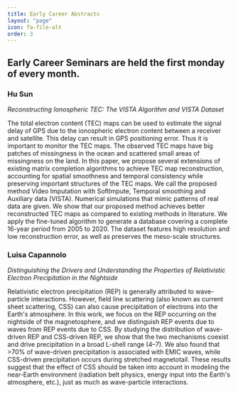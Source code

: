 ```yaml
---
title: Early Career Abstracts
layout: "page"
icon: fa-file-alt
order: 3
---
```


<h2>Early Career Seminars are held the first monday of every month.</h2>

<h3>Hu Sun</h3>

*Reconstructing Ionospheric TEC: The VISTA Algorithm and VISTA Dataset*

The total electron content (TEC) maps can be used to estimate the signal delay of GPS due to the ionospheric electron content between a receiver and satellite. This delay can result in GPS positioning error. Thus it is important to monitor the TEC maps. The observed TEC maps have big patches of missingness in the ocean and scattered small areas of missingness on the land. In this paper, we propose several extensions of existing matrix completion algorithms to achieve TEC map reconstruction, accounting for spatial smoothness and temporal consistency while preserving important structures of the TEC maps. We call the proposed method Video Imputation with SoftImpute, Temporal smoothing and Auxiliary data (VISTA). Numerical simulations that mimic patterns of real data are given. We show that our proposed method achieves better reconstructed TEC maps as compared to existing methods in literature. We apply the fine-tuned algorithm to generate a database covering a complete 16-year period from 2005 to 2020. The dataset features high resolution and low reconstruction error, as well as preserves the meso-scale structures. 

<h3>Luisa Capannolo</h3>

*Distinguishing the Drivers and Understanding the Properties of Relativistic Electron Precipitation in the Nightside* 

Relativistic electron precipitation (REP) is generally attributed to wave-particle interactions. However, field line scattering (also known as current sheet scattering, CSS) can also cause precipitation of electrons into the Earth's atmosphere. In this work, we focus on the REP occurring on the nightside of the magnetosphere, and we distinguish REP events due to waves from REP events due to CSS. By studying the distribution of wave-driven REP and CSS-driven REP, we show that the two mechanisms coexist and drive precipitation in a broad L-shell range (4–7). We also found that >70% of wave-driven precipitation is associated with EMIC waves, while CSS-driven precipitation occurs during stretched magnetotail. These results suggest that the effect of CSS should be taken into account in modeling the near-Earth environment (radiation belt physics, energy input into the Earth's atmosphere, etc.), just as much as wave-particle interactions. 